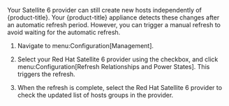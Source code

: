 Your Satellite 6 provider can still create new hosts independently of
{product-title}. Your {product-title} appliance detects these changes
after an automatic refresh period. However, you can trigger a manual
refresh to avoid waiting for the automatic refresh.

1.  Navigate to menu:Configuration\[Management\].

2.  Select your Red Hat Satellite 6 provider using the checkbox, and
    click menu:Configuration\[Refresh Relationships and Power States\].
    This triggers the refresh.

3.  When the refresh is complete, select the Red Hat Satellite 6
    provider to check the updated list of hosts groups in the provider.
